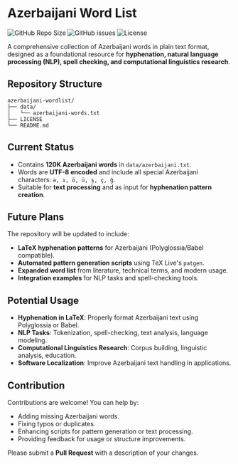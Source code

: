 # Azerbaijani Word List

![GitHub Repo Size](https://img.shields.io/github/repo-size/abdanar/azerbaijani-words)
![GitHub issues](https://img.shields.io/github/issues/abdanar/azerbaijani-words)
![License](https://img.shields.io/github/license/abdanar/azerbaijani-words)

A comprehensive collection of Azerbaijani words in plain text format, designed as a foundational resource for **hyphenation, natural language processing (NLP), spell checking, and computational linguistics research**.


## Repository Structure

```text
azerbaijani-wordlist/
├── data/
│   └── azerbaijani-words.txt
├── LICENSE
└── README.md
```

## Current Status

- Contains **120K Azerbaijani words** in `data/azerbaijani.txt`.
- Words are **UTF-8 encoded** and include all special Azerbaijani characters: `ə, ı, ö, ü, ş, ç, ğ`.
- Suitable for **text processing** and as input for **hyphenation pattern creation**.


## Future Plans

The repository will be updated to include:

- **LaTeX hyphenation patterns** for Azerbaijani (Polyglossia/Babel compatible).
- **Automated pattern generation scripts** using TeX Live's `patgen`.
- **Expanded word list** from literature, technical terms, and modern usage.
- **Integration examples** for NLP tasks and spell-checking tools.

## Potential Usage

- **Hyphenation in LaTeX**: Properly format Azerbaijani text using Polyglossia or Babel.
- **NLP Tasks**: Tokenization, spell-checking, text analysis, language modeling.
- **Computational Linguistics Research**: Corpus building, linguistic analysis, education.
- **Software Localization**: Improve Azerbaijani text handling in applications.

## Contribution

Contributions are welcome! You can help by:

- Adding missing Azerbaijani words.
- Fixing typos or duplicates.
- Enhancing scripts for pattern generation or text processing.
- Providing feedback for usage or structure improvements.

Please submit a **Pull Request** with a description of your changes.